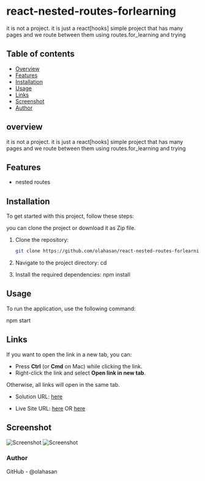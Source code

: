 # react-nested-routes-forlearning

it is not a project. it is just a react[hooks] simple project that has many pages and we route between them using routes.for_learning and trying

## Table of contents

- [Overview](#overview)
- [Features](#Features)
- [Installation](#Installation)
- [Usage](#Usage)
- [Links](#Links)
- [Screenshot](#Screenshot)
- [Author](#author)


## overview
it is not a project. it is just a react[hooks] simple project that has many pages and we route between them using routes.for_learning and trying


## Features
- nested routes

## Installation
To get started with this project, follow these steps:

you can clone the project or download it as Zip file.
1. Clone the repository:
   ```bash
   git clone https://github.com/olahasan/react-nested-routes-forlearning.git

2. Navigate to the project directory:
   cd <project-directory>

3. Install the required dependencies:
   npm install   


## Usage
To run the application, use the following command:

npm start


## Links

If you want to open the link in a new tab, you can:

- Press **Ctrl** (or **Cmd** on Mac) while clicking the link.
- Right-click the link and select **Open link in new tab**.

Otherwise, all links will open in the same tab.


- Solution URL: [here](https://github.com/olahasan/react-nested-routes-forlearning)

- Live Site URL: [here](https://react-nested-routes-forlearning.surge.sh/)  OR  [here](https://react-nested-routes-forlearning.netlify.app/)

 ## Screenshot
 
![Screenshot](./public/pic1.png)
![Screenshot](./public/pic2.png)


### Author

GitHub - @olahasan
